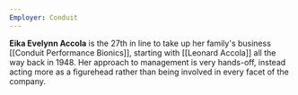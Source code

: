 ```yaml
---
Employer: Conduit
---
```

**Eika Evelynn Accola** is the 27th in line to take up her family's business [[Conduit Performance Bionics]], starting with [[Leonard Accola]] all the way back in 1948. Her approach to management is very hands-off, instead acting more as a figurehead rather than being involved in every facet of the company.